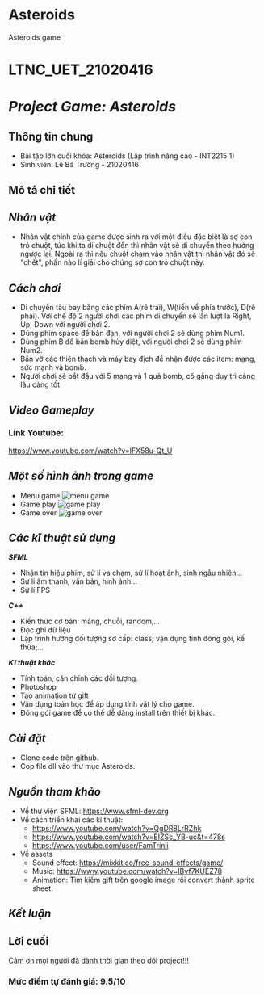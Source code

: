 # Asteroids
Asteroids game

# LTNC_UET_21020416

# _Project Game: Asteroids_

## Thông tin chung
- Bài tập lớn cuối khóa: Asteroids (Lập trình nâng cao - INT2215 1)
- Sinh viên: Lê Bá Trường - 21020416



## Mô tả chi tiết
## _Nhân vật_
- Nhân vật chính của game được sinh ra với một điều đặc biệt là sợ con trỏ chuột, tức khi ta di chuột đến thì nhân vật sẽ di chuyển theo hướng ngược lại. Ngoài ra thì nếu chuột chạm vào nhân vật thì nhân vật đó sẽ "chết", phần nào lí giải cho chứng sợ con trỏ chuột này.



## _Cách chơi_
- Di chuyển tàu bay bằng các phím A(rẽ trái), W(tiến về phía trước), D(rẽ phải). Với chế độ 2 người chơi các phím di chuyển sẽ lần lượt là Right, Up, Down với người chơi 2.
- Dùng phím space để bắn đạn, với người chơi 2 sẽ dùng phím Num1.
- Dùng phím B để bắn bomb hủy diệt, với người chơi 2 sẽ dùng phím Num2.
- Bắn vỡ các thiên thạch và máy bay địch để nhận được các item: mạng, sức mạnh và bomb.
- Người chơi sẽ bắt đầu với 5 mạng và 1 quả bomb, cố gắng duy trì càng lâu càng tốt


## _Video Gameplay_

### Link Youtube: 
https://www.youtube.com/watch?v=IFX58u-Qt_U


## _Một số hình ảnh trong game_
- Menu game
![menu game](https://user-images.githubusercontent.com/88938938/169112337-65273a98-9999-4c3c-a14a-11c99a8fa1ca.png)
- Game play
![game play](https://user-images.githubusercontent.com/88938938/169111750-e669e514-1c5c-41a6-bc9b-a5df2f577018.png)
- Game over
![game over](https://user-images.githubusercontent.com/88938938/169112262-7e2da86a-b565-42f8-944d-4303d38c9d36.png)


## _Các kĩ thuật sử dụng_

_**SFML**_
- Nhận tín hiệu phím, sử lí va chạm, sử lí hoạt ảnh, sinh ngẫu nhiên...
- Sử lí âm thanh, văn bản, hình ảnh...
- Sử lí FPS

_**C++**_
- Kiến thức cơ bản: mảng, chuỗi, random,...
- Đọc ghi dữ liệu 
- Lập trình hướng đối tượng sơ cấp: class; vận dụng tính đóng gói, kế thừa;...

_**Kĩ thuật khác**_
- Tính toán, căn chỉnh các đối tượng.
- Photoshop
- Tạo animation từ gift
- Vận dụng toán học để áp dụng tính vật lý cho game.
- Đóng gói game để có thể dễ dàng install trên thiết bị khác.



## _Cài đặt_
- Clone code trên github.
- Cop file dll vào thư mục Asteroids.


## _Nguồn tham khảo_
- Về thư viện SFML: https://www.sfml-dev.org
- Về cách triển khai các kĩ thuật:
    - https://www.youtube.com/watch?v=QgDR8LrRZhk
    - https://www.youtube.com/watch?v=EIZSc_YB-uc&t=478s
    - https://www.youtube.com/user/FamTrinli
- Về assets
    - Sound effect: https://mixkit.co/free-sound-effects/game/
    - Music: https://www.youtube.com/watch?v=IBvf7KUEZ78
    - Animation: Tìm kiếm gift trên google image rồi convert thành sprite sheet.

## _Kết luận_


## Lời cuối
  Cảm ơn mọi người đã dành thời gian theo dõi project!!!
  
  
  
 ### Mức điểm tự đánh giá: 9.5/10

